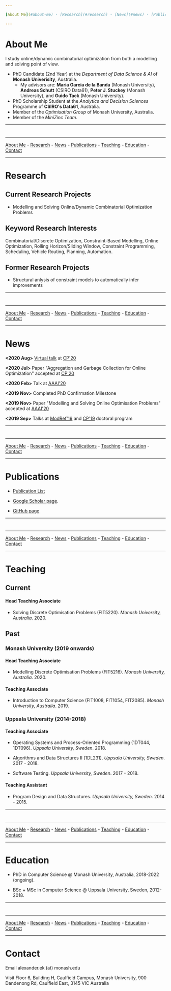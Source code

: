 ```yaml
---

[About Me](#about-me) - [Research](#research) - [News](#news) - [Publications](#publications) - [Teaching](#teaching) - [Education](#education) - [Contact](#contact)

---
```


# About Me

I study online/dynamic combinatorial optimization from both a modelling and solving point of view.

- PhD Candidate (2nd Year) at the *Department of Data Science & AI* of **Monash Univerisity**, Australia.
  - My advisors are: **Maria Garcia de la Banda** (Monash University), **Andreas Schutt** (CSIRO Data61), **Peter J. Stuckey** (Monash University), and **Guido Tack** (Monash University).
- PhD Scholarship Student at the *Analytics and Decision Sciences* Programme of **CSIRO's Data61**, Australia.
- Member of the *Optimisation Group* of Monash University, Australia.
- Member of the *MiniZinc Team*.

---

#

#

#

#

#

#

#

#

#

#

#

#

#

#

#

#

#

#

---

[About Me](#about-me) - [Research](#research) - [News](#news) - [Publications](#publications) - [Teaching](#teaching) - [Education](#education) - [Contact](#contact)

---

# Research

## Current Research Projects

- Modelling and Solving Online/Dynamic Combinatorial Optimization Problems

## Keyword Research Interests

Combinatorial/Discrete Optimization, Constraint-Based Modelling, Online Optimization, Rolling Horizon/Sliding Window, Constraint Programming, Scheduling, Vehicle Routing, Planning, Automation.

## Former Research Projects

- Structural anlysis of constraint models to automatically infer improvements

---

#

#

#

#

#

#

#

#

#

#

#

#

#

#

#

#

#

#

---

[About Me](#about-me) - [Research](#research) - [News](#news) - [Publications](#publications) - [Teaching](#teaching) - [Education](#education) - [Contact](#contact)

---

# News 

**<2020 Aug>** [Virtual talk](https://youtu.be/xwYy736sEGo) at [CP'20](https://cp2020.a4cp.org/)

**<2020 Jul>** Paper "Aggregation and Garbage Collection for Online Optimization" accepted at [CP'20](https://cp2020.a4cp.org/)

**<2020 Feb>** Talk at [AAAI'20](https://aaai.org/Conferences/AAAI-20/)

**<2019 Nov>** Completed PhD Confirmation Milestone

**<2019 Nov>** Paper "Modelling and Solving Online Optimisation Problems" accepted at [AAAI'20](https://aaai.org/Conferences/AAAI-20/)

**<2019 Sep>** Talks at [ModRef'19](https://modref.github.io/ModRef2019) and [CP'19](https://cp2019.a4cp.org/) doctoral program

---

#

#

#

#

#

#

#

#

#

#

#

#

#

#

#

#

#

#

---

[About Me](#about-me) - [Research](#research) - [News](#news) - [Publications](#publications) - [Teaching](#teaching) - [Education](#education) - [Contact](#contact)

---

# Publications

- [Publication List](publications.html)

- [Google Scholar page](https://scholar.google.com/citations?user=qCgM_1wAAAAJ&hl).

- [GitHub page](https://github.com/aekh)

---

#

#

#

#

#

#

#

#

#

#

#

#

#

#

#

#

#

#

---

[About Me](#about-me) - [Research](#research) - [News](#news) - [Publications](#publications) - [Teaching](#teaching) - [Education](#education) - [Contact](#contact)

---
# Teaching

## Current

#### Head Teaching Associate

* Solving Discrete Optimisation Problems (FIT5220). *Monash University, Australia*. 2020.

## Past

### Monash University (2019 onwards)

#### Head Teaching Associate

* Modelling Discrete Optimisation Problems (FIT5216). *Monash University, Australia*. 2020.

#### Teaching Associate

* Introduction to Computer Science (FIT1008, FIT1054, FIT2085). *Monash University, Australia*. 2019.

### Uppsala University (2014-2018)

#### Teaching Associate

* Operating Systems and Process-Oriented Programming (1DT044, 1DT096). *Uppsala University, Sweden*. 2018.

* Algorithms and Data Structures II (1DL231). *Uppsala University, Sweden*. 2017 - 2018.

* Software Testing. *Uppsala University, Sweden*. 2017 - 2018.

#### Teaching Assistant

* Program Design and Data Structures. *Uppsala University, Sweden*. 2014 - 2015.

---

#

#

#

#

#

#

#

#

#

#

#

#

#

#

#

#

#

#

---

[About Me](#about-me) - [Research](#research) - [News](#news) - [Publications](#publications) - [Teaching](#teaching) - [Education](#education) - [Contact](#contact)

---

# Education

- PhD in Computer Science @ Monash University, Australia, 2018-2022 (ongoing).

- BSc + MSc in Computer Science @ Uppsala University, Sweden, 2012-2018.


---

#

#

#

#

#

#

#

#

#

#

#

#

#

#

#

#

#

#

---

[About Me](#about-me) - [Research](#research) - [News](#news) - [Publications](#publications) - [Teaching](#teaching) - [Education](#education) - [Contact](#contact)

---

# Contact

Email     alexander.ek (at) monash.edu

Visit     Floor 6, Building H, Caulfield Campus,
          Monash University, 900 Dandenong Rd,
          Caulfield East, 3145 VIC
          Australia
